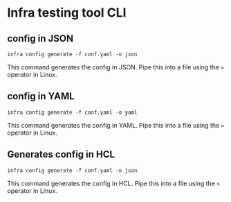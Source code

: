 # Infra testing tool CLI

## config in JSON

`infra config generate -f conf.yaml -o json`

This command generates the config in JSON.
Pipe this into a file using the `>` operator in Linux.


## config in YAML

`infra config generate -f conf.yaml -o yaml`

This command generates the config in YAML.
Pipe this into a file using the `>` operator in Linux.

## Generates config in HCL

`infra config generate -f conf.yaml -o json`

This command generates the config in HCL.
Pipe this into a file using the `>` operator in Linux.
